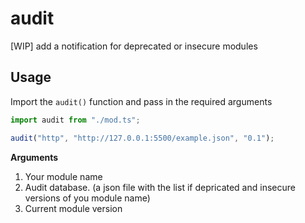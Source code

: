 # audit

[WIP] add a notification for deprecated or insecure modules

## Usage

Import the `audit()` function and pass in the required arguments

```js
import audit from "./mod.ts";

audit("http", "http://127.0.0.1:5500/example.json", "0.1");
```

**Arguments**

1. Your module name
2. Audit database. (a json file with the list if depricated and insecure versions of you module name)
3. Current module version
